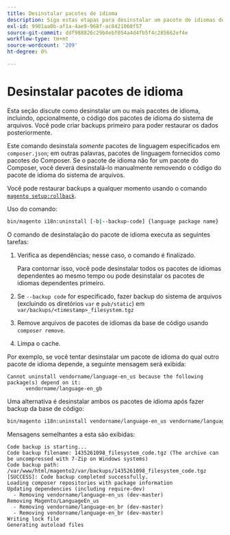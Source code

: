 ```yaml
---
title: Desinstalar pacotes de idioma
description: Siga estas etapas para desinstalar um pacote de idiomas do Adobe Commerce.
exl-id: 9901aa0b-af1a-4ae9-968f-ac8421060f57
source-git-commit: ddf988826c29b4ebf054a4d4fb5f4c285662ef4e
workflow-type: tm+mt
source-wordcount: '209'
ht-degree: 0%

---
```


# Desinstalar pacotes de idioma

Esta seção discute como desinstalar um ou mais pacotes de idioma, incluindo, opcionalmente, o código dos pacotes de idioma do sistema de arquivos. Você pode criar backups primeiro para poder restaurar os dados posteriormente.

Este comando desinstala *somente* pacotes de linguagem especificados em `composer.json`; em outras palavras, pacotes de linguagem fornecidos como pacotes do Composer. Se o pacote de idioma não for um pacote do Composer, você deverá desinstalá-lo manualmente removendo o código do pacote de idioma do sistema de arquivos.

Você pode restaurar backups a qualquer momento usando o comando [`magento setup:rollback`](uninstall-modules.md#roll-back-the-file-system-database-or-media-files).

Uso do comando:

```bash
bin/magento i18n:uninstall [-b|--backup-code] {language package name} ... {language package name}
```

O comando de desinstalação do pacote de idioma executa as seguintes tarefas:

1. Verifica as dependências; nesse caso, o comando é finalizado.

   Para contornar isso, você pode desinstalar todos os pacotes de idiomas dependentes ao mesmo tempo ou pode desinstalar os pacotes de idiomas dependentes primeiro.

1. Se `--backup code` for especificado, fazer backup do sistema de arquivos (excluindo os diretórios `var` e `pub/static`) em `var/backups/<timestamp>_filesystem.tgz`
1. Remove arquivos de pacotes de idiomas da base de código usando `composer remove`.
1. Limpa o cache.

Por exemplo, se você tentar desinstalar um pacote de idioma do qual outro pacote de idioma depende, a seguinte mensagem será exibida:

```terminal
Cannot uninstall vendorname/language-en_us because the following package(s) depend on it:
      vendorname/language-en_gb
```

Uma alternativa é desinstalar ambos os pacotes de idioma após fazer backup da base de código:

```bash
bin/magento i18n:uninstall vendorname/language-en_us vendorname/language-en_gb --backup-code
```

Mensagens semelhantes a esta são exibidas:

```terminal
Code backup is starting...
Code backup filename: 1435261098_filesystem_code.tgz (The archive can be uncompressed with 7-Zip on Windows systems)
Code backup path: /var/www/html/magento2/var/backups/1435261098_filesystem_code.tgz
[SUCCESS]: Code backup completed successfully.
Loading composer repositories with package information
Updating dependencies (including require-dev)
  - Removing vendorname/language-en_us (dev-master)
Removing Magento/LanguageEn_us
  - Removing vendorname/language-en_br (dev-master)
  - Removing vendorname/language-en_br (dev-master)
Writing lock file
Generating autoload files
```
